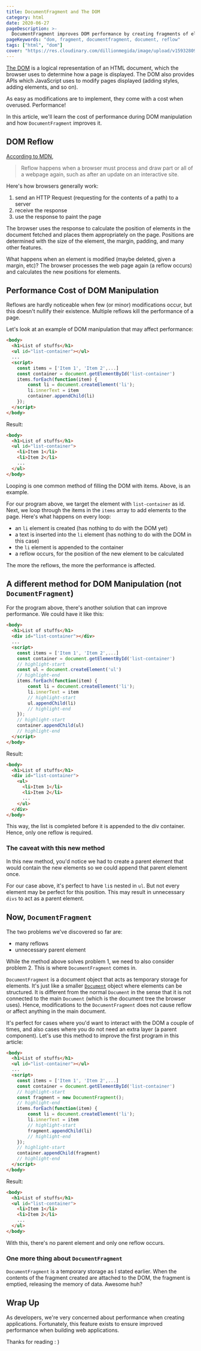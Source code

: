 ```yaml
---
title: DocumentFragment and The DOM
category: html
date: 2020-06-27
pageDescription: >-
  DocumentFragment improves DOM performance by creating fragments of elements not part of the DOM and without a parent element to be attached to the DOM later.
pageKeywords: "dom, fragment, documentfragment, document, reflow"
tags: ["html", "dom"]
cover: "https://res.cloudinary.com/dillionmegida/image/upload/v1593280975/images/thewebfor5/DocumentFragment_njrssv.png"
---
```


[The DOM](/p/the-dom) is a logical representation of an HTML document, which the browser uses to determine how a page is displayed. The DOM also provides APIs which JavaScript uses to modify pages displayed (adding styles, adding elements, and so on).

As easy as modifications are to implement, they come with a cost when overused. Performance!

In this article, we'll learn the cost of performance during DOM manipulation and how `DocumentFragment` improves it.

## DOM Reflow

[According to MDN](https://developer.mozilla.org/en-US/docs/Glossary/Reflow),

> Reflow happens when a browser must process and draw part or all of a webpage again, such as after an update on an interactive site.

Here's how browsers generally work:

1. send an HTTP Request (requesting for the contents of a path) to a server
2. receive the response
3. use the response to paint the page

The browser uses the response to calculate the position of elements in the document fetched and places them appropriately on the page. Positions are determined with the size of the element, the margin, padding, and many other features.

What happens when an element is modified (maybe deleted, given a margin, etc)? The browser processes the web page again (a reflow occurs) and calculates the new positions for elements.

## Performance Cost of DOM Manipulation

Reflows are hardly noticeable when few (or minor) modifications occur, but this doesn't nullify their existence. Multiple reflows kill the performance of a page.

Let's look at an example of DOM manipulation that may affect performance:

```html
<body>
  <h1>List of stuffs</h1>
  <ul id="list-container"></ul>
  ...
  <script>
    const items = ['Item 1', 'Item 2',...]
    const container = document.getElementById('list-container')
    items.forEach(function(item) {
        const li = document.createElement('li');
        li.innerText = item
        container.appendChild(li)
    });
  </script>
</body>
```

Result:

```html
<body>
  <h1>List of stuffs</h1>
  <ul id="list-container">
    <li>Item 1</li>
    <li>Item 2</li>
    ...
  </ul>
</body>
```

Looping is one common method of filling the DOM with items. Above, is an example.

For our program above, we target the element with `list-container` as id. Next, we loop through the items in the `items` array to add elements to the page. Here's what happens on every loop:

- an `li` element is created (has nothing to do with the DOM yet)
- a text is inserted into the `li` element (has nothing to do with the DOM in this case)
- the `li` element is appended to the container
- a reflow occurs, for the position of the new element to be calculated

The more the reflows, the more the performance is affected.

## A different method for DOM Manipulation (not `DocumentFragment`)

For the program above, there's another solution that can improve performance. We could have it like this:

```html
<body>
  <h1>List of stuffs</h1>
  <div id="list-container"></div>
  ...
  <script>
    const items = ['Item 1', 'Item 2',...]
    const container = document.getElementById('list-container')
    // highlight-start
    const ul = document.createElement('ul')
    // highlight-end
    items.forEach(function(item) {
        const li = document.createElement('li');
        li.innerText = item
        // highlight-start
        ul.appendChild(li)
        // highlight-end
    });
    // highlight-start
    container.appendChild(ul)
    // highlight-end
  </script>
</body>
```

Result:

```html
<body>
  <h1>List of stuffs</h1>
  <div id="list-container">
    <ul>
      <li>Item 1</li>
      <li>Item 2</li>
      ...
    </ul>
  </div>
</body>
```

This way, the list is completed before it is appended to the div container. Hence, only one reflow is required.

### The caveat with this new method

In this new method, you'd notice we had to create a parent element that would contain the new elements so we could append that parent element once.

For our case above, it's perfect to have `li`s nested in `ul`. But not every element may be perfect for this position. This may result in unnecessary `divs` to act as a parent element.

## Now, `DocumentFragment`

The two problems we've discovered so far are:

- many reflows
- unnecessary parent element

While the method above solves problem 1, we need to also consider problem 2. This is where `DocumentFragment` comes in.

`DocumentFragment` is a document object that acts as temporary storage for elements. It's just like a smaller [`Document`]() object where elements can be structured. It is different from the normal `Document` in the sense that it is not connected to the main `Document` (which is the document tree the browser uses). Hence, modifications to the `DocumentFragment` does not cause reflow or affect anything in the main document.

It's perfect for cases where you'd want to interact with the DOM a couple of times, and also cases where you do not need an extra layer (a parent component). Let's use this method to improve the first program in this article:

```html
<body>
  <h1>List of stuffs</h1>
  <ul id="list-container"></ul>
  ...
  <script>
    const items = ['Item 1', 'Item 2',...]
    const container = document.getElementById('list-container')
    // highlight-start
    const fragment = new DocumentFragment();
    // highlight-end
    items.forEach(function(item) {
        const li = document.createElement('li');
        li.innerText = item
        // highlight-start
        fragment.appendChild(li)
        // highlight-end
    });
    // highlight-start
    container.appendChild(fragment)
    // highlight-end
  </script>
</body>
```

Result:

```html
<body>
  <h1>List of stuffs</h1>
  <ul id="list-container">
    <li>Item 1</li>
    <li>Item 2</li>
    ...
  </ul>
</body>
```

With this, there's no parent element and only one reflow occurs.

### One more thing about `DocumentFragment`

`DocumentFragment` is a temporary storage as I stated earlier. When the contents of the fragment created are attached to the DOM, the fragment is emptied, releasing the memory of data. Awesome huh?

## Wrap Up

As developers, we're very concerned about performance when creating applications. Fortunately, this feature exists to ensure improved performance when building web applications.

Thanks for reading : )

